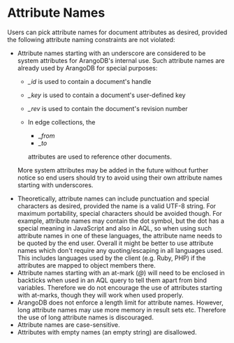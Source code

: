Attribute Names
===============

Users can pick attribute names for document attributes as desired, provided the
following attribute naming constraints are not violated:

- Attribute names starting with an underscore are considered to be system
  attributes for ArangoDB's internal use. Such attribute names are already used
  by ArangoDB for special purposes:
  - *_id* is used to contain a document's handle
  - *_key* is used to contain a document's user-defined key
  - *_rev* is used to contain the document's revision number
  - In edge collections, the
    - *_from*
    - *_to*

    attributes are used to reference other documents.

  More system attributes may be added in the future without further notice so
  end users should try to avoid using their own attribute names starting with
  underscores.

* Theoretically, attribute names can include punctuation and special characters
  as desired, provided the name is a valid UTF-8 string.  For maximum
  portability, special characters should be avoided though.  For example,
  attribute names may contain the dot symbol, but the dot has a special meaning
  in JavaScript and also in AQL, so when using such attribute names in one of
  these languages, the attribute name needs to be quoted by the end user. 
  Overall it might be better to use attribute names which don't require any 
  quoting/escaping in all languages used. This includes languages used by the 
  client (e.g. Ruby, PHP) if the attributes are mapped to object members there.
* Attribute names starting with an at-mark (*@*) will need to be enclosed in
  backticks when used in an AQL query to tell them apart from bind variables.
  Therefore we do not encourage the use of attributes starting with at-marks,
  though they will work when used properly.
* ArangoDB does not enforce a length limit for attribute names. However, long
  attribute names may use more memory in result sets etc. Therefore the use
  of long attribute names is discouraged.
* Attribute names are case-sensitive.
* Attributes with empty names (an empty string) are disallowed.

